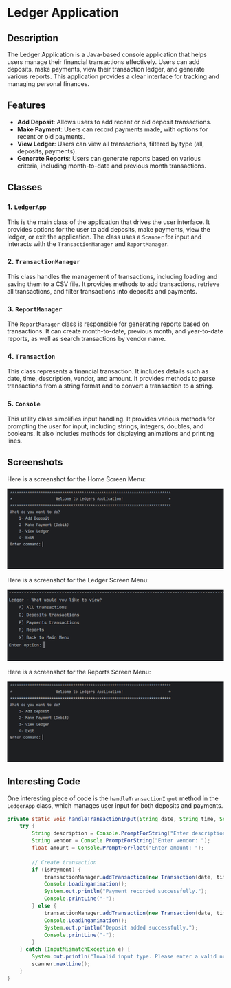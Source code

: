 # Ledger Application

## Description
The Ledger Application is a Java-based console application that helps users manage their financial transactions effectively. Users can add deposits, make payments, view their transaction ledger, and generate various reports. This application provides a clear interface for tracking and managing personal finances.

## Features
- **Add Deposit**: Allows users to add recent or old deposit transactions.
- **Make Payment**: Users can record payments made, with options for recent or old payments.
- **View Ledger**: Users can view all transactions, filtered by type (all, deposits, payments).
- **Generate Reports**: Users can generate reports based on various criteria, including month-to-date and previous month transactions.

## Classes
### 1. `LedgerApp`
This is the main class of the application that drives the user interface. It provides options for the user to add deposits, make payments, view the ledger, or exit the application. The class uses a `Scanner` for input and interacts with the `TransactionManager` and `ReportManager`.

### 2. `TransactionManager`
This class handles the management of transactions, including loading and saving them to a CSV file. It provides methods to add transactions, retrieve all transactions, and filter transactions into deposits and payments.

### 3. `ReportManager`
The `ReportManager` class is responsible for generating reports based on transactions. It can create month-to-date, previous month, and year-to-date reports, as well as search transactions by vendor name.

### 4. `Transaction`
This class represents a financial transaction. It includes details such as date, time, description, vendor, and amount. It provides methods to parse transactions from a string format and to convert a transaction to a string.

### 5. `Console`
This utility class simplifies input handling. It provides various methods for prompting the user for input, including strings, integers, doubles, and booleans. It also includes methods for displaying animations and printing lines.

## Screenshots
Here is a screenshot for the Home Screen Menu:

![App Screenshot](https://github.com/YearUp-Razeenali/AccountingLedgerApp/blob/main/images/homescreen.PNG)


Here is a screenshot for the Ledger Screen Menu:

![App Screenshot 1](https://github.com/YearUp-Razeenali/AccountingLedgerApp/blob/main/images/ledger.PNG)

Here is a screenshot for the Reports Screen Menu:

![App Screenshot 1](https://github.com/YearUp-Razeenali/AccountingLedgerApp/blob/main/images/homescreen.PNG)

## Interesting Code
One interesting piece of code is the `handleTransactionInput` method in the `LedgerApp` class, which manages user input for both deposits and payments.

```java
private static void handleTransactionInput(String date, String time, Scanner scanner, boolean isPayment) throws InterruptedException {
    try {
        String description = Console.PromptForString("Enter description: ");
        String vendor = Console.PromptForString("Enter vendor: ");
        float amount = Console.PromptForFloat("Enter amount: ");

        // Create transaction
        if (isPayment) {
            transactionManager.addTransaction(new Transaction(date, time, description, vendor, -amount)); // Negative for payment
            Console.Loadinganimation();
            System.out.println("Payment recorded successfully.");
            Console.printLine("-");
        } else {
            transactionManager.addTransaction(new Transaction(date, time, description, vendor, amount)); // Positive for deposit
            Console.Loadinganimation();
            System.out.println("Deposit added successfully.");
            Console.printLine("-");
        }
    } catch (InputMismatchException e) {
        System.out.println("Invalid input type. Please enter a valid number for amount.");
        scanner.nextLine();
    }
}
